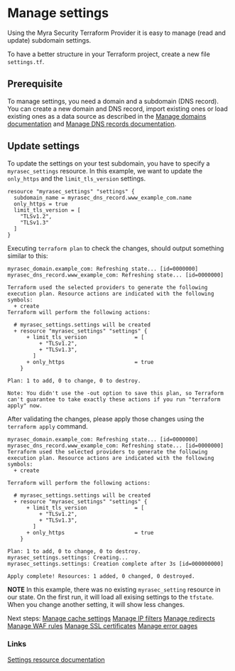 # Manage settings

Using the Myra Security Terraform Provider it is easy to manage (read and update) subdomain settings.

To have a better structure in your Terraform project, create a new file `settings.tf`.

## Prerequisite

To manage settings, you need a domain and a subdomain (DNS record). You can create a new domain and DNS record, import existing ones or load existing ones as a data source as described in the [Manage domains documentation](./domains.md) and [Manage DNS records documentation](./dns_records.md).


## Update settings
To update the settings on your test subdomain, you have to specify a `myrasec_settings` resource. In this example, we want to update the `only_https` and the `limit_tls_version` settings.
```hcl
resource "myrasec_settings" "settings" {
  subdomain_name = myrasec_dns_record.www_example_com.name
  only_https = true
  limit_tls_version = [
    "TLSv1.2",
    "TLSv1.3"
  ]
}
```
Executing `terraform plan` to check the changes, should output something similar to this:

```
myrasec_domain.example_com: Refreshing state... [id=0000000]
myrasec_dns_record.www_example_com: Refreshing state... [id=0000000]

Terraform used the selected providers to generate the following execution plan. Resource actions are indicated with the following symbols:
  + create
Terraform will perform the following actions:

  # myrasec_settings.settings will be created
  + resource "myrasec_settings" "settings" {
      + limit_tls_version               = [
          + "TLSv1.2",
          + "TLSv1.3",
        ]
      + only_https                      = true
    }

Plan: 1 to add, 0 to change, 0 to destroy.

Note: You didn't use the -out option to save this plan, so Terraform can't guarantee to take exactly these actions if you run "terraform apply" now.
```

After validating the changes, please apply those changes using the `terraform apply` command.

```
myrasec_domain.example_com: Refreshing state... [id=0000000]
myrasec_dns_record.www_example_com: Refreshing state... [id=0000000]
Terraform used the selected providers to generate the following execution plan. Resource actions are indicated with the following symbols:
  + create

Terraform will perform the following actions:

  # myrasec_settings.settings will be created
  + resource "myrasec_settings" "settings" {
      + limit_tls_version               = [
          + "TLSv1.2",
          + "TLSv1.3",
        ]
      + only_https                      = true
    }

Plan: 1 to add, 0 to change, 0 to destroy.
myrasec_settings.settings: Creating...
myrasec_settings.settings: Creation complete after 3s [id=000000000]

Apply complete! Resources: 1 added, 0 changed, 0 destroyed.
```

**NOTE** In this example, there was no existing `myrasec_setting` resource in our state. On the first run, it will load all exising settings to the `tfstate`. When you change another setting, it will show less changes.

Next steps:
[Manage cache settings](./cache_settings.md)
[Manage IP filters](./ip_filters.md)
[Manage redirects](./redirects.md)
[Manage WAF rules](./waf_rules.md)
[Manage SSL certificates](./ssl_certificates.md)
[Manage error pages](./error_pages.md)

### Links
[Settings resource documentation](https://registry.terraform.io/providers/Myra-Security-GmbH/myrasec/latest/docs/resources/settings)